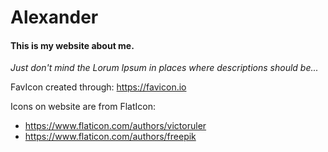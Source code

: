 # Alexander
#### This is my website about me.
_Just don't mind the Lorum Ipsum in places where descriptions should be..._

FavIcon created through: https://favicon.io

Icons on website are from FlatIcon:
-   https://www.flaticon.com/authors/victoruler
-   https://www.flaticon.com/authors/freepik
